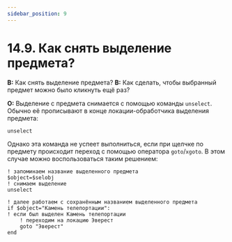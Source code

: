 ```yaml
---
sidebar_position: 9
---
```


# 14.9. Как снять выделение предмета?
<!-- [:faq_14_09] -->

**В:** Как снять выделение предмета?
**В:** Как сделать, чтобы выбранный предмет можно было кликнуть ещё раз?

**О:**
Выделение с предмета снимается с помощью команды `unselect`. Обычно её прописывают в конце локации-обработчика выделения предмета:

```qsp
unselect
```

Однако эта команда не успеет выполниться, если при щелчке по предмету происходит переход с помощью оператора `goto`/`xgoto`. В этом случае можно воспользоваться таким решением:

```qsp
! запоминаем название выделенного предмета
$object=$selobj
! снимаем выделение
unselect

! далее работаем с сохранённым названием выделенного предмета
if $object="Камень телепортации":
! если был выделен Камень телепортации
	! переходим на локацию Эверест
	goto "Эверест"
end
```
